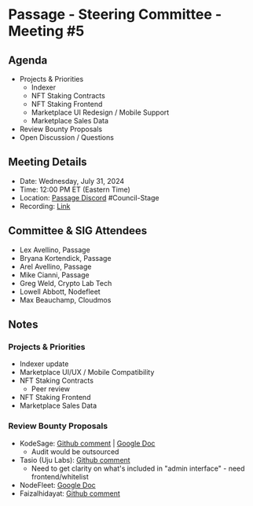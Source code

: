 # Passage - Steering Committee - Meeting #5

## Agenda
- Projects & Priorities
  - Indexer
  - NFT Staking Contracts
  - NFT Staking Frontend
  - Marketplace UI Redesign / Mobile Support
  - Marketplace Sales Data
- Review Bounty Proposals
- Open Discussion / Questions

## Meeting Details
- Date: Wednesday, July 31, 2024
- Time: 12:00 PM ET (Eastern Time)
- Location: [Passage Discord](https://discord.gg/passage) #Council-Stage
- Recording: [Link](https://youtu.be/5RWyHYz94to?si=4sGkcas8Xq5BZ2mk)

## Committee & SIG Attendees
- Lex Avellino, Passage
- Bryana Kortendick, Passage
- Arel Avellino, Passage
- Mike Cianni, Passage
- Greg Weld, Crypto Lab Tech
- Lowell Abbott, Nodefleet
- Max Beauchamp, Cloudmos

##  Notes
### Projects & Priorities
- Indexer update
- Marketplace UI/UX / Mobile Compatibility
- NFT Staking Contracts
  - Peer review 
- NFT Staking Frontend
- Marketplace Sales Data

### Review Bounty Proposals
- KodeSage: [Github comment](https://github.com/Passage-Chain/community/issues/5#issuecomment-2245294366) | [Google Doc](https://docs.google.com/document/d/1QFn1AMbAnR2pmbxpybn8Q6xfFuzUV0WPG3BM9mHXdKI/edit#heading=h.q9tsxm1phgc2)
  - Audit would be outsourced
- Tasio (Uju Labs): [Github comment](https://github.com/Passage-Chain/community/issues/3#issuecomment-2243223088) 
  - Need to get clarity on what's included in "admin interface" - need frontend/whitelist
- NodeFleet: [Google Doc](https://docs.google.com/document/d/1DD3_zNOYBmH4Jyqs4FacSjJOTKwA9XLuyDxK4I8yEVU/edit#heading=h.2rokv3badd0b)
- Faizalhidayat: [Github comment](https://github.com/Passage-Chain/community/issues/3#issuecomment-2243329875)

